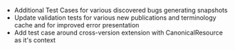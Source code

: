 * Additional Test Cases for various discovered bugs generating snapshots
* Update validation tests for various new publications and terminology cache and for improved error presentation
* Add test case around cross-version extension with CanonicalResource as it's context
